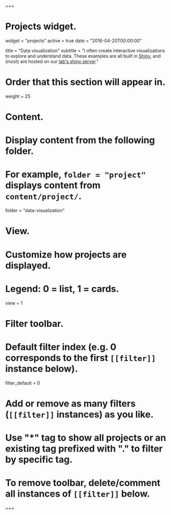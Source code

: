 +++
# Projects widget.
widget = "projects"
active = true
date = "2016-04-20T00:00:00"

title = "Data visualization"
subtitle = "I often create interactive visualizations to explore and understand data. These examples are all built in [Shiny](https://shiny.rstudio.com/), and (most) are hosted on our [lab's shiny server](https://leviathan.ocean.dal.ca)."

# Order that this section will appear in.
weight = 25

# Content.
# Display content from the following folder.
# For example, `folder = "project"` displays content from `content/project/`.
folder = "data-visualization"

# View.
# Customize how projects are displayed.
# Legend: 0 = list, 1 = cards.
view = 1

# Filter toolbar.

# Default filter index (e.g. 0 corresponds to the first `[[filter]]` instance below).
filter_default = 0

# Add or remove as many filters (`[[filter]]` instances) as you like.
# Use "*" tag to show all projects or an existing tag prefixed with "." to filter by specific tag.
# To remove toolbar, delete/comment all instances of `[[filter]]` below.

+++
